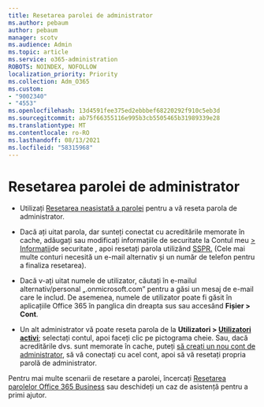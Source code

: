 ```yaml
---
title: Resetarea parolei de administrator
ms.author: pebaum
author: pebaum
manager: scotv
ms.audience: Admin
ms.topic: article
ms.service: o365-administration
ROBOTS: NOINDEX, NOFOLLOW
localization_priority: Priority
ms.collection: Adm_O365
ms.custom:
- "9002340"
- "4553"
ms.openlocfilehash: 13d4591fee375ed2ebbbef68220292f910c5eb3d
ms.sourcegitcommit: ab75f66355116e995b3cb5505465b31989339e28
ms.translationtype: MT
ms.contentlocale: ro-RO
ms.lasthandoff: 08/13/2021
ms.locfileid: "58315968"
---
```

# <a name="admin-password-reset"></a>Resetarea parolei de administrator

- Utilizați [Resetarea neasistată a parolei](https://passwordreset.microsoftonline.com/) pentru a vă reseta parola de administrator.

- Dacă ați uitat parola, dar sunteți conectat cu acreditările memorate în cache, adăugați sau modificați informațiile de securitate la Contul meu [> Informații](https://mysignins.microsoft.com/security-info)de securitate , apoi resetați parola utilizând [SSPR.](https://passwordreset.microsoftonline.com/) (Cele mai multe conturi necesită un e-mail alternativ și un număr de telefon pentru a finaliza resetarea).

- Dacă v-ați uitat numele de utilizator, căutați în e-mailul alternativ/personal „.onmicrosoft.com” pentru a găsi un mesaj de e-mail care le includ.  De asemenea, numele de utilizator poate fi găsit în aplicațiile Office 365 în panglica din dreapta sus sau accesând **Fișier > Cont**.

- Un alt administrator vă poate reseta parola de la **Utilizatori > [Utilizatori activi](https://portal.office.com/adminportal/home#/users)**; selectați contul, apoi faceți clic pe pictograma cheie.  Sau, dacă acreditările dvs. sunt memorate în cache, puteți [să creați un nou cont de administrator](https://portal.office.com/adminportal/home#/users), să vă conectați cu acel cont, apoi să vă resetați propria parolă de administrator.

Pentru mai multe scenarii de resetare a parolei, încercați [Resetarea parolelor Office 365 Business](https://docs.microsoft.com/microsoft-365/admin/add-users/reset-passwords) sau deschideți un caz de asistență pentru a primi ajutor.
